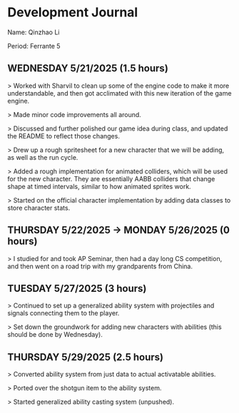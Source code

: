 # Development Journal

Name: Qinzhao Li

Period: Ferrante 5

## WEDNESDAY 5/21/2025 (1.5 hours)

\> Worked with Sharvil to clean up some of the engine code to make it more understandable, and then got acclimated with this new iteration of the game engine.

\> Made minor code improvements all around.

\> Discussed and further polished our game idea during class, and updated the README to reflect those changes.

\> Drew up a rough spritesheet for a new character that we will be adding, as well as the run cycle.

\> Added a rough implementation for animated colliders, which will be used for the new character. They are essentially AABB colliders that change shape at timed intervals, similar to how animated sprites work.

\> Started on the official character implementation by adding data classes to store character stats.

## THURSDAY 5/22/2025 -> MONDAY 5/26/2025 (0 hours)

\> I studied for and took AP Seminar, then had a day long CS competition, and then went on a road trip with my grandparents from China.

## TUESDAY 5/27/2025 (3 hours)

\> Continued to set up a generalized ability system with projectiles and signals connecting them to the player.

\> Set down the groundwork for adding new characters with abilities (this should be done by Wednesday).

## THURSDAY 5/29/2025 (2.5 hours)

\> Converted ability system from just data to actual activatable abilities.

\> Ported over the shotgun item to the ability system.

\> Started generalized ability casting system (unpushed).